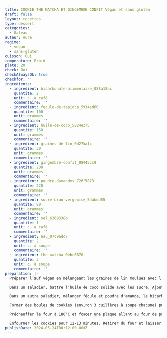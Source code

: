 ```yaml
---
title: COOKIE THE MATCHA ET GINGEMBRE CONFIT Végan et sans gluten
draft: false
layout: recettes
type: dessert
categories:
  - Gateau
auteur: Auré
regime:
  - vegan
  - sans-gluten
cuisson: Oui
temperature: Froid
plate: 20
check: Oui
checkAlwaysOk: true
checkfor: ''
ingredients:
  - ingredient: bicarbonate-alimentaire_088a18ac
    quantite: 2
    unit: c. à café
    commentaire: ''
  - ingredient: fecule-de-tapioca_5934ed60
    quantite: 100
    unit: grammes
    commentaire: ''
  - ingredient: huile-de-coco_5824e275
    quantite: 150
    unit: grammes
    commentaire: ''
  - ingredient: graines-de-lin_0d27ba1c
    quantite: 30
    unit: grammes
    commentaire: ''
  - ingredient: gingembre-confit_08045cc9
    quantite: 200
    unit: grammes
    commentaire: ''
  - ingredient: poudre-damandes_726f5873
    quantite: 220
    unit: grammes
    commentaire: ''
  - ingredient: sucre-brun-vergeoise_5dabdd55
    quantite: 80
    unit: grammes
    commentaire: ''
  - ingredient: sel_6369338b
    quantite: 1
    unit: c. à café
    commentaire: ''
  - ingredient: eau_07c9add7
    quantite: 2
    unit: c. à soupe
    commentaire: ''
  - ingredient: the-matcha_0ebc6870
    quantite: 3
    unit: c. à soupe
    commentaire: ''
preparation: |-
  Préparer l’œuf végan en mélangeant les graines de lin moulues avec l’eau. Laisser reposer quelques minutes.

  Dans un saladier, battre l'huile de coco solide avec les sucre. Ajouter l’œuf végan de graines de lin et bien mélanger.

  Dans un autre saladier, mélanger fécule et poudre d'amande, le bicarbonate de soude et le sel. Incorporer au mélange précédent, puis ajouter le gingembre confit coupé en petits cubes.

  Former des boules de cookies (environ 3 cuillères à soupe chacune) puis les déposer sur la plaque en laissant suffisamment d’espace entre chacune d’entre elles. Placer la plaque au freezer pendant 15 minutes jusqu’à ce que les boules soient bien figées.

  Préchauffer le four à 180°C et foncer une plaque allant au four de papier sulfurisé. Réserver.

  Enfourner les cookies pour 12-13 minutes. Retirer du four et laisser refroidir sur la plaque pendant quelques minutes avant de transférer sur une grille pour les laisser refroidir complètement.
publishDate: 2024-05-24T00:12:00.000Z
---
```

